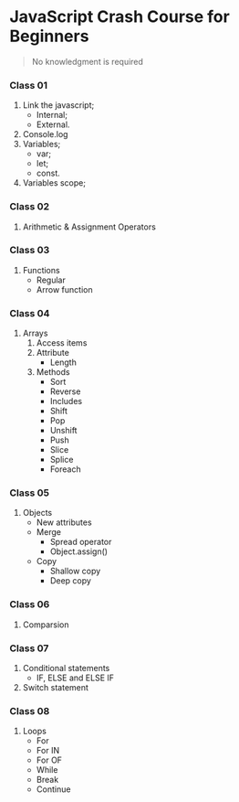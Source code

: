 # JavaScript Crash Course for Beginners

> No knowledgment is required

### Class 01
1. Link the javascript;
    * Internal;
    * External.
2. Console.log
3. Variables;
    * var;
    * let;
    * const.
4. Variables scope;

### Class 02
1. Arithmetic & Assignment Operators

### Class 03
1. Functions
    * Regular
    * Arrow function

### Class 04
1. Arrays
    1. Access items
    2. Attribute
        * Length
    3. Methods
        * Sort
        * Reverse
        * Includes
        * Shift
        * Pop
        * Unshift
        * Push
        * Slice
        * Splice
        * Foreach

### Class 05
1. Objects
    * New attributes
    * Merge
        * Spread operator
        * Object.assign()
    * Copy
        * Shallow copy
        * Deep copy

### Class 06
1. Comparsion

### Class 07
1. Conditional statements
    * IF, ELSE and ELSE IF
2. Switch statement

### Class 08
1. Loops
    * For
    * For IN
    * For OF
    * While
    * Break
    * Continue